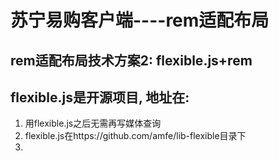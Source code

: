 # 苏宁易购客户端----rem适配布局

## rem适配布局技术方案2: flexible.js+rem

## flexible.js是开源项目, 地址在:
1. 用flexible.js之后无需再写媒体查询
2. flexible.js在https://github.com/amfe/lib-flexible目录下
3. 